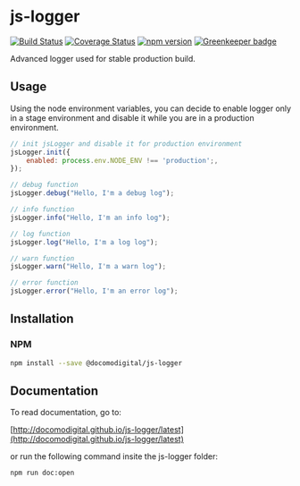 # js-logger

[![Build Status](https://travis-ci.com/docomodigital/js-logger.svg?branch=master)](https://travis-ci.com/docomodigital/js-logger)
[![Coverage Status](https://coveralls.io/repos/github/docomodigital/js-logger/badge.svg?branch=master)](https://coveralls.io/github/docomodigital/js-logger?branch=master)
[![npm version](https://badge.fury.io/js/%40docomodigital%2Fjs-logger.svg)](https://badge.fury.io/js/%40docomodigital%2Fjs-logger)
[![Greenkeeper badge](https://badges.greenkeeper.io/docomodigital/js-logger.svg)](https://greenkeeper.io/)

Advanced logger used for stable production build.

## Usage

Using the node environment variables, you can decide to enable logger only in a stage environment and disable it while you are in a production environment.

```javascript
// init jsLogger and disable it for production environment
jsLogger.init({
	enabled: process.env.NODE_ENV !== 'production';,
});

// debug function
jsLogger.debug("Hello, I'm a debug log");

// info function
jsLogger.info("Hello, I'm an info log");

// log function
jsLogger.log("Hello, I'm a log log");

// warn function
jsLogger.warn("Hello, I'm a warn log");

// error function
jsLogger.error("Hello, I'm an error log");
```

## Installation

### NPM
```bash
npm install --save @docomodigital/js-logger
```

## Documentation

To read documentation, go to:

[http://docomodigital.github.io/js-logger/latest](http://docomodigital.github.io/js-logger/latest)

or run the following command insite the js-logger folder: 
```bash
npm run doc:open
```


